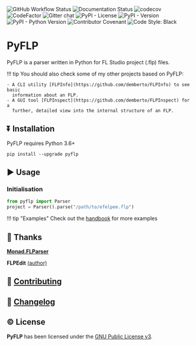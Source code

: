 <!-- PROJECT SHIELDS -->

![GitHub Workflow Status][workflow-shield]
![Documentation Status][docs-shield]
![codecov][codecov-badge]
![CodeFactor][codefactor-badge]
![Gitter chat][gitter-badge]
![PyPI - License][license-shield]
![PyPI - Version][version-shield]
![PyPI - Python Version][pyversions-shield]
![Contributor Covenant][covenant-shield]
![Code Style: Black][black-shield]

# PyFLP

PyFLP is a parser written in Python for FL Studio project (.flp) files.

!!! tip
    You should also check some of my other projects based on PyFLP:

    - A CLI utility [FLPInfo](https://github.com/demberto/FLPInfo) to see basic
      information about an FLP.
    - A GUI tool [FLPInspect](https://github.com/demberto/FLPInspect) for a
      further, detailed view into the internal structure of an FLP.

## ⏬ Installation

PyFLP requires Python 3.6+

```
pip install --upgrade pyflp
```

## ▶ Usage

### Initialisation

```Python
from pyflp import Parser
project = Parser().parse("/path/to/efelpee.flp")
```

!!! tip "Examples"
    Check out the [handbook][handbook-link] for more examples

## 🙏 Thanks

[**Monad.FLParser**](https://github.com/monadgroup/FLParser)

**FLPEdit** [(author)](https://github.com/roadcrewworker)

## 🤝 [Contributing](https://github.com/demberto/PyFLP/blob/master/CONTRIBUTING.md)

## 📜 [Changelog](https://github.com/demberto/PyFLP/blob/master/CHANGELOG.md)

## © License

**PyFLP** has been licensed under the [GNU Public License v3][gpl3-link].

<!-- BADGES / SHIELDS -->
[black-shield]: https://img.shields.io/badge/code%20style-black-black
[codecov-badge]: https://codecov.io/gh/demberto/PyFLP/branch/master/graph/badge.svg?token=RGSRMMF8PF
[codefactor-badge]: https://www.codefactor.io/repository/github/demberto/pyflp/badge
[covenant-shield]: https://img.shields.io/badge/Contributor%20Covenant-2.1-4baaaa.svg
[docs-shield]: https://readthedocs.org/projects/pyflp/badge/?version=latest
[gitter-badge]: https://badges.gitter.im/gitterHQ/gitter.png
[license-shield]: https://img.shields.io/pypi/l/pyflp
[pyversions-shield]: https://img.shields.io/pypi/pyversions/pyflp
[version-shield]: https://img.shields.io/pypi/v/pyflp
[workflow-shield]: https://img.shields.io/github/workflow/status/demberto/pyflp/main

<!-- LINKS -->
[codecov-link]: https://codecov.io/gh/demberto/PyFLP
[codefactor-link]: https://www.codefactor.io/repository/github/demberto/pyflp
[covenant-link]: https://github.com/demberto/PyFLP/blob/master/CODE_OF_CONDUCT.md
[docs-link]: https://pyflp.readthedocs.io/en/latest/
[gitter-link]: https://gitter.im/PyFLP/community
[gpl3-link]: https://www.gnu.org/licenses/gpl-3.0.en.html
[handbook-link]: https://pyflp.rtfd.io/en/latest/handbook/
